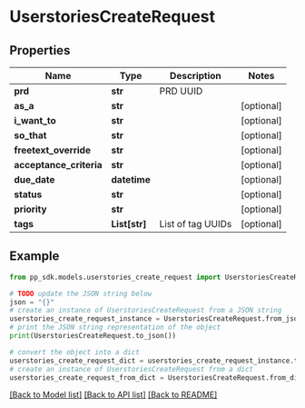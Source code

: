 # UserstoriesCreateRequest


## Properties

Name | Type | Description | Notes
------------ | ------------- | ------------- | -------------
**prd** | **str** | PRD UUID | 
**as_a** | **str** |  | [optional] 
**i_want_to** | **str** |  | [optional] 
**so_that** | **str** |  | [optional] 
**freetext_override** | **str** |  | [optional] 
**acceptance_criteria** | **str** |  | [optional] 
**due_date** | **datetime** |  | [optional] 
**status** | **str** |  | [optional] 
**priority** | **str** |  | [optional] 
**tags** | **List[str]** | List of tag UUIDs | [optional] 

## Example

```python
from pp_sdk.models.userstories_create_request import UserstoriesCreateRequest

# TODO update the JSON string below
json = "{}"
# create an instance of UserstoriesCreateRequest from a JSON string
userstories_create_request_instance = UserstoriesCreateRequest.from_json(json)
# print the JSON string representation of the object
print(UserstoriesCreateRequest.to_json())

# convert the object into a dict
userstories_create_request_dict = userstories_create_request_instance.to_dict()
# create an instance of UserstoriesCreateRequest from a dict
userstories_create_request_from_dict = UserstoriesCreateRequest.from_dict(userstories_create_request_dict)
```
[[Back to Model list]](../README.md#documentation-for-models) [[Back to API list]](../README.md#documentation-for-api-endpoints) [[Back to README]](../README.md)


